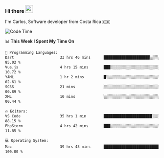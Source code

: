 ### Hi there <img src="https://media.giphy.com/media/hvRJCLFzcasrR4ia7z/giphy.gif" width="25px" height="25px">

I'm Carlos, Software developer from Costa Rica 🇨🇷

[//]: # (<a href="https://app.daily.dev/carum98"><img src="https://github.com/carum98/carum98/blob/main/devcard.svg" width="400" alt="Carlos Umaña Acevedo's Dev Card"/></a>)


<!--START_SECTION:waka-->
![Code Time](http://img.shields.io/badge/Code%20Time-11%2C845%20hrs%2012%20mins-blue)

📊 **This Week I Spent My Time On** 

```text
💬 Programming Languages: 
Dart                     33 hrs 46 mins      █████████████████████░░░░   85.02 % 
Vue.js                   4 hrs 15 mins       ███░░░░░░░░░░░░░░░░░░░░░░   10.72 % 
YAML                     1 hr 2 mins         █░░░░░░░░░░░░░░░░░░░░░░░░   02.61 % 
SCSS                     21 mins             ░░░░░░░░░░░░░░░░░░░░░░░░░   00.89 % 
XML                      10 mins             ░░░░░░░░░░░░░░░░░░░░░░░░░   00.44 % 

🔥 Editors: 
VS Code                  35 hrs 1 min        ██████████████████████░░░   88.15 % 
PhpStorm                 4 hrs 42 mins       ███░░░░░░░░░░░░░░░░░░░░░░   11.85 % 

💻 Operating System: 
Mac                      39 hrs 43 mins      █████████████████████████   100.00 % 
```


<!--END_SECTION:waka-->

